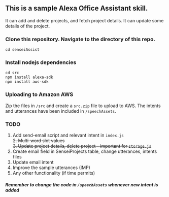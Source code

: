 ## This is a sample Alexa Office Assistant skill. 

It can add and delete projects, and fetch project details. It can update some details of the project. 

### Clone this repository. Navigate to the directory of this repo. 

`cd senseiAssist`

### Install nodejs dependencies

`cd src`    
`npm install alexa-sdk`   
`npm install aws-sdk`

### Uploading to Amazon AWS

Zip the files in `/src` and create a `src.zip` file to upload to AWS. 
The intents and utterances have been included in `/speechAssets`.

### TODO

1. Add send-email script and relevant intent in `index.js`  
~~2. Multi-word slot values~~   
~~3. Update project details, delete project - important for `storage.js`~~
4. Create email field in SenseiProjects table, change utterances, intents files
5. Update email intent 
6. Improve the sample utterances (IMP)
7. Any other functionality (if time permits)

##### Remember to change the code in `/speechAssets` whenever new intent is added


